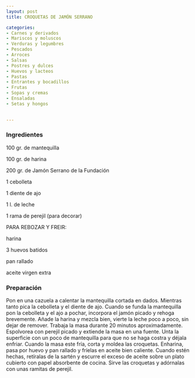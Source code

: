```yaml
---
layout: post
title: CROQUETAS DE JAMÓN SERRANO

categories:
- Carnes y derivados
- Mariscos y moluscos
- Verduras y legumbres
- Pescados
- Arroces
- Salsas
- Postres y dulces
- Huevos y lacteos
- Pastas
- Entrantes y bocadillos
- Frutas
- Sopas y cremas
- Ensaladas
- Setas y hongos
 

---
```


<h3>Ingredientes</h3>

100 gr. de mantequilla

100 gr. de harina

200 gr. de Jamón Serrano de la Fundación

1 cebolleta

1 diente de ajo

1 l. de leche

1 rama de perejil (para decorar)

PARA REBOZAR Y FREIR:

harina

3 huevos batidos

pan rallado

aceite virgen extra

<h3>Preparación</h3>

Pon en una cazuela a calentar la mantequilla cortada en dados. Mientras tanto pica la cebolleta y el diente de ajo. Cuando se funda la mantequilla pon la cebolleta y el ajo a pochar, incorpora el jamón picado y rehoga brevemente. Añade la harina y mezcla bien, vierte la leche poco a poco, sin dejar de remover. Trabaja la masa durante 20 minutos aproximadamente. Espolvorea con perejil picado y extiende la masa en una fuente. Unta la superficie con un poco de mantequilla para que no se haga costra y déjala enfriar. Cuando la masa este fría, corta y moldea las croquetas. Enharina, pasa por huevo y pan rallado y fríelas en aceite bien caliente. Cuando estén hechas, retíralas de la sartén y escurre el exceso de aceite sobre un plato cubierto con papel absorbente de cocina. Sirve las croquetas y adórnalas con unas ramitas de perejil.

